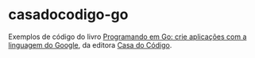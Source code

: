 casadocodigo-go
===============

Exemplos de código do livro [Programando em Go: crie aplicações com a linguagem do Google](http://www.casadocodigo.com.br/products/livro-google-go), da editora [Casa do Código](http://www.casadocodigo.com.br).
